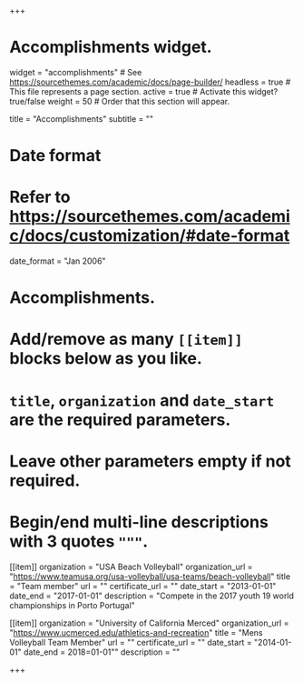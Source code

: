 +++
# Accomplishments widget.
widget = "accomplishments"  # See https://sourcethemes.com/academic/docs/page-builder/
headless = true  # This file represents a page section.
active = true  # Activate this widget? true/false
weight = 50  # Order that this section will appear.

title = "Accomplish&shy;ments"
subtitle = ""

# Date format
#   Refer to https://sourcethemes.com/academic/docs/customization/#date-format
date_format = "Jan 2006"

# Accomplishments.
#   Add/remove as many `[[item]]` blocks below as you like.
#   `title`, `organization` and `date_start` are the required parameters.
#   Leave other parameters empty if not required.
#   Begin/end multi-line descriptions with 3 quotes `"""`.

[[item]]
  organization = "USA Beach Volleyball"
  organization_url = "https://www.teamusa.org/usa-volleyball/usa-teams/beach-volleyball"
  title = "Team member"
  url = ""
  certificate_url = ""
  date_start = "2013-01-01"
  date_end = "2017-01-01"
  description = "Compete in the 2017 youth 19 world championships in Porto Portugal"

[[item]]
  organization = "University of California Merced"
  organization_url = "https://www.ucmerced.edu/athletics-and-recreation"
  title = "Mens Volleyball Team Member"
  url = ""
  certificate_url = ""
  date_start = "2014-01-01"
  date_end = 2018=01-01""
  description = ""
  


+++
